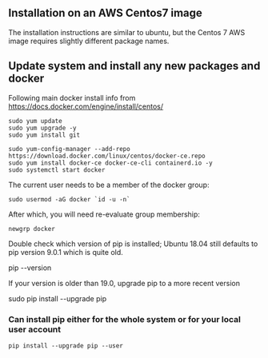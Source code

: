 ## Installation on an AWS Centos7 image

The installation instructions are similar to ubuntu, but the Centos 7 AWS image requires slightly different package names.

## Update system and install any new packages and docker

Following main docker install info from https://docs.docker.com/engine/install/centos/  

    sudo yum update
    sudo yum upgrade -y
    sudo yum install git

    sudo yum-config-manager --add-repo https://download.docker.com/linux/centos/docker-ce.repo
    sudo yum install docker-ce docker-ce-cli containerd.io -y
    sudo systemctl start docker



The current user needs to be a member of the docker group:

    sudo usermod -aG docker `id -u -n`

After which, you will need re-evaluate group membership:

    newgrp docker

Double check which version of pip is installed; Ubuntu 18.04 still defaults to pip version 9.0.1 which is quite old.

   pip --version
   
If your version is older than 19.0, upgrade pip to a more recent version

   sudo pip install --upgrade pip

### Can install pip either for the whole system or for your local user account
    pip install --upgrade pip --user

